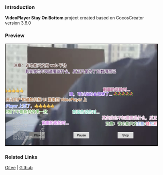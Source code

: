 ### Introduction

**VideoPlayer Stay On Bottom** project created based on CocosCreator version 3.6.0

### Preview
![image](../../../image/202203/2022030208.jpg)

### Related Links
[Gitee](https://gitee.com/mirrors_cocos-creator/example-cases/tree/v2.4.3/assets/cases/02_ui/09_videoplayer) | [Github](https://github.com/cocos-creator/example-cases/tree/v2.4.3/assets/cases/02_ui/09_videoplayer)